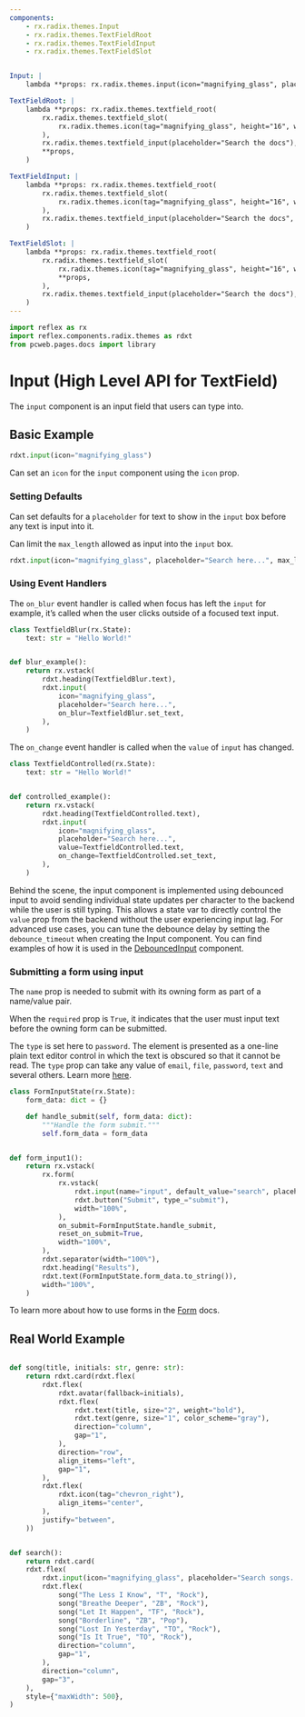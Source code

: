 ```yaml
---
components:
    - rx.radix.themes.Input
    - rx.radix.themes.TextFieldRoot
    - rx.radix.themes.TextFieldInput
    - rx.radix.themes.TextFieldSlot


Input: |
    lambda **props: rx.radix.themes.input(icon="magnifying_glass", placeholder="Search the docs", **props)

TextFieldRoot: |
    lambda **props: rx.radix.themes.textfield_root(
        rx.radix.themes.textfield_slot(
            rx.radix.themes.icon(tag="magnifying_glass", height="16", width="16"),
        ),
        rx.radix.themes.textfield_input(placeholder="Search the docs"),
        **props,
    )

TextFieldInput: |
    lambda **props: rx.radix.themes.textfield_root(
        rx.radix.themes.textfield_slot(
            rx.radix.themes.icon(tag="magnifying_glass", height="16", width="16"),
        ),
        rx.radix.themes.textfield_input(placeholder="Search the docs", **props,),
    )

TextFieldSlot: |
    lambda **props: rx.radix.themes.textfield_root(
        rx.radix.themes.textfield_slot(
            rx.radix.themes.icon(tag="magnifying_glass", height="16", width="16"),
            **props,
        ),
        rx.radix.themes.textfield_input(placeholder="Search the docs"),
    )
---
```


```python exec
import reflex as rx
import reflex.components.radix.themes as rdxt
from pcweb.pages.docs import library
```


# Input (High Level API for TextField)


The `input` component is an input field that users can type into. 


## Basic Example

```python demo
rdxt.input(icon="magnifying_glass")
```

Can set an `icon` for the `input` component using the `icon` prop. 


### Setting Defaults

Can set defaults for a `placeholder` for text to show in the `input` box before any text is input into it.

Can limit the `max_length` allowed as input into the `input` box.

```python demo
rdxt.input(icon="magnifying_glass", placeholder="Search here...", max_length="20")
```




### Using Event Handlers


The `on_blur` event handler is called when focus has left the `input` for example, it’s called when the user clicks outside of a focused text input.

```python demo exec
class TextfieldBlur(rx.State):
    text: str = "Hello World!"


def blur_example():
    return rx.vstack(
        rdxt.heading(TextfieldBlur.text),
        rdxt.input(
            icon="magnifying_glass", 
            placeholder="Search here...", 
            on_blur=TextfieldBlur.set_text,
        ),
    )
```


The `on_change` event handler is called when the `value` of `input` has changed.

```python demo exec
class TextfieldControlled(rx.State):
    text: str = "Hello World!"


def controlled_example():
    return rx.vstack(
        rdxt.heading(TextfieldControlled.text),
        rdxt.input(
            icon="magnifying_glass", 
            placeholder="Search here...", 
            value=TextfieldControlled.text,
            on_change=TextfieldControlled.set_text,
        ),
    )
```



Behind the scene, the input component is implemented using debounced input to avoid sending individual state updates per character to the backend while the user is still typing. This allows a state var to directly control the `value` prop from the backend without the user experiencing input lag. For advanced use cases, you can tune the debounce delay by setting the `debounce_timeout` when creating the Input component. You can find examples of how it is used in the [DebouncedInput]({library.forms.debounce.path}) component.



### Submitting a form using input

The `name` prop is needed to submit with its owning form as part of a name/value pair.

When the `required` prop is `True`, it indicates that the user must input text before the owning form can be submitted.

The `type` is set here to `password`. The element is presented as a one-line plain text editor control in which the text is obscured so that it cannot be read. The `type` prop can take any value of `email`, `file`, `password`, `text` and several others. Learn more [here](https://developer.mozilla.org/en-US/docs/Web/HTML/Element/input).

```python demo exec
class FormInputState(rx.State):
    form_data: dict = {}

    def handle_submit(self, form_data: dict):
        """Handle the form submit."""
        self.form_data = form_data


def form_input1():
    return rx.vstack(
        rx.form(
            rx.vstack(
                rdxt.input(name="input", default_value="search", placeholder="Input text here...", type="password", required=True),
                rdxt.button("Submit", type_="submit"),
                width="100%",
            ),
            on_submit=FormInputState.handle_submit,
            reset_on_submit=True,
            width="100%",
        ),
        rdxt.separator(width="100%"),
        rdxt.heading("Results"),
        rdxt.text(FormInputState.form_data.to_string()),
        width="100%",
    )
```


To learn more about how to use forms in the [Form]({library.forms.form.path}) docs.

## Real World Example

```python demo exec

def song(title, initials: str, genre: str):
    return rdxt.card(rdxt.flex(
        rdxt.flex(
            rdxt.avatar(fallback=initials),
            rdxt.flex(
                rdxt.text(title, size="2", weight="bold"),
                rdxt.text(genre, size="1", color_scheme="gray"),
                direction="column",
                gap="1",
            ),
            direction="row",
            align_items="left",
            gap="1",
        ),
        rdxt.flex(
            rdxt.icon(tag="chevron_right"),
            align_items="center",
        ),
        justify="between",
    ))


def search():
    return rdxt.card(
    rdxt.flex(
        rdxt.input(icon="magnifying_glass", placeholder="Search songs...", ),
        rdxt.flex(
            song("The Less I Know", "T", "Rock"),
            song("Breathe Deeper", "ZB", "Rock"),
            song("Let It Happen", "TF", "Rock"),
            song("Borderline", "ZB", "Pop"),
            song("Lost In Yesterday", "TO", "Rock"),
            song("Is It True", "TO", "Rock"),
            direction="column",
            gap="1",
        ),
        direction="column",
        gap="3",
    ),
    style={"maxWidth": 500},
)
```







